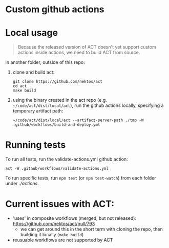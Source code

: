 # Custom github actions


# Local usage
> Because the released version of ACT doesn't yet support custom actions inside actions, we need to build ACT from source.

In another folder, outside of this repo:
1. clone and build act:
    ```
    git clone https://github.com/nektos/act
    cd act
    make build
    ```
1. using the binary created in the act repo (e.g. `~/code/act/dist/local/act`), run the github actions locally, specifying a temporary artifact path:
    ```
    ~/code/act/dist/local/act --artifact-server-path ./tmp -W .github/workflows/build-and-deploy.yml
    ```

# Running tests
To run all tests, run the validate-actions.yml github action:

```
act -W .github/workflows/validate-actions.yml
```

To run specific tests, run `npm test` (or `npm test-watch`) from each folder under _./actions_.

# Current issues with ACT:
- 'uses' in composite workflows (merged, but not released): https://github.com/nektos/act/pull/793
  - we can get around this in the short term with cloning the repo, then building it locally (`make build`)
- reusuable workflows are not supported by ACT
